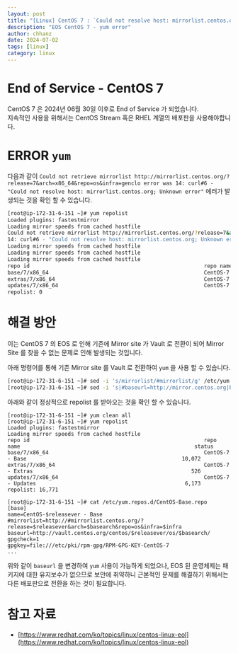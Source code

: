 ```yaml
---
layout: post
title: "[Linux] CentOS 7 : `Could not resolve host: mirrorlist.centos.org; Unknown error`"
description: "EOS CentOS 7 - yum error"
author: chhanz
date: 2024-07-02
tags: [linux]
category: linux
---
```


# End of Service - CentOS 7

CentOS 7 은 2024년 06월 30일 이후로 End of Service 가 되었습니다.   
지속적인 사용을 위해서는 CentOS Stream 혹은 RHEL 계열의 배포판을 사용해야합니다.   
   
# ERROR `yum`

다음과 같이 `Could not retrieve mirrorlist http://mirrorlist.centos.org/?release=7&arch=x86_64&repo=os&infra=genclo error was 14: curl#6 - "Could not resolve host: mirrorlist.centos.org; Unknown error"` 에러가 발생되는 것을 확인 할 수 있습니다.   
   
```bash
[root@ip-172-31-6-151 ~]# yum repolist
Loaded plugins: fastestmirror
Loading mirror speeds from cached hostfile
Could not retrieve mirrorlist http://mirrorlist.centos.org/?release=7&arch=x86_64&repo=os&infra=genclo error was
14: curl#6 - "Could not resolve host: mirrorlist.centos.org; Unknown error"
Loading mirror speeds from cached hostfile
Loading mirror speeds from cached hostfile
Loading mirror speeds from cached hostfile
repo id                                                       repo name                                                       status
base/7/x86_64                                                 CentOS-7 - Base                                                 0
extras/7/x86_64                                               CentOS-7 - Extras                                               0
updates/7/x86_64                                              CentOS-7 - Updates                                              0
repolist: 0
```
   
# 해결 방안
이는 CentOS 7 의 EOS 로 인해 기존에 Mirror site 가 Vault 로 전환이 되어 Mirror Site 를 찾을 수 없는 문제로 인해 발생되는 것입니다.   
   
아래 명령어를 통해 기존 Mirror site 를 Vault 로 전환하여 `yum` 을 사용 할 수 있습니다.   
   
```bash
[root@ip-172-31-6-151 ~]# sed -i 's/mirrorlist/#mirrorlist/g' /etc/yum.repos.d/CentOS-*
[root@ip-172-31-6-151 ~]# sed -i 's|#baseurl=http://mirror.centos.org|baseurl=http://vault.centos.org|g' /etc/yum.repos.d/CentOS-*
```
   
아래와 같이 정상적으로 repolist 를 받아오는 것을 확인 할 수 있습니다.   

```
[root@ip-172-31-6-151 ~]# yum clean all
[root@ip-172-31-6-151 ~]# yum repolist
Loaded plugins: fastestmirror
Loading mirror speeds from cached hostfile
repo id                                                       repo name                                                       status
base/7/x86_64                                                 CentOS-7 - Base                                                 10,072
extras/7/x86_64                                               CentOS-7 - Extras                                                  526
updates/7/x86_64                                              CentOS-7 - Updates                                               6,173
repolist: 16,771
```
   
```
[root@ip-172-31-6-151 ~]# cat /etc/yum.repos.d/CentOS-Base.repo
[base]
name=CentOS-$releasever - Base
#mirrorlist=http://#mirrorlist.centos.org/?release=$releasever&arch=$basearch&repo=os&infra=$infra
baseurl=http://vault.centos.org/centos/$releasever/os/$basearch/
gpgcheck=1
gpgkey=file:///etc/pki/rpm-gpg/RPM-GPG-KEY-CentOS-7
...
```
위와 같이 `baseurl` 을 변경하여 `yum` 사용이 가능하게 되었으나, EOS 된 운영체제는 패키지에 대한 유지보수가 없으므로 보안에 취약하니 근본적인 문제를 해결하기 위해서는 다른 배포판으로 전환을 하는 것이 필요합니다.   
   
# 참고 자료
* [https://www.redhat.com/ko/topics/linux/centos-linux-eol](https://www.redhat.com/ko/topics/linux/centos-linux-eol)   
